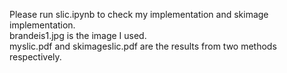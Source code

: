 Please run slic.ipynb to check my implementation and skimage implementation.  
brandeis1.jpg is the image I used.  
myslic.pdf and skimageslic.pdf are the results from two methods respectively.  